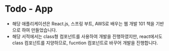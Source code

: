 # Todo - App 

- 해당 애플리케이션은 React.js, 스프링 부트, AWS로 배우는 웹 개발 101 책을 기반으로 하여 만들었습니다.
- 해당 서적에서는 class형 컴포넌트를 사용하여 개발을 진행하였지만, react에서도 class 컴포넌트를 지양하므로, fucntion 컴포넌트로 바꾸어 개발을 진행합니다.